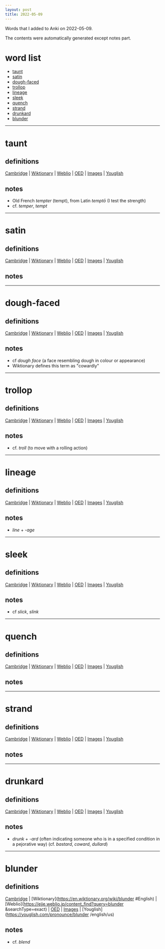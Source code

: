 ```yaml
---
layout: post
title: 2022-05-09
---
```


Words that I added to Anki on 2022-05-09.

The contents were automatically generated except notes part.
# word list
- [taunt](#taunt)
- [satin](#satin)
- [dough-faced](#dough-faced)
- [trollop](#trollop)
- [lineage](#lineage)
- [sleek](#sleek)
- [quench](#quench)
- [strand](#strand)
- [drunkard](#drunkard)
- [blunder ](#blunder-)

---

# taunt
## definitions
[Cambridge](https://dictionary.cambridge.org/us/dictionary/english/taunt)
|
[Wiktionary](https://en.wiktionary.org/wiki/taunt#English)
|
[Weblio](https://ejje.weblio.jp/content_find?query=taunt&searchType=exact)
|
[OED](https://www.oed.com/search?q=taunt)
|
[Images](https://www.google.com/search?tbm=isch&q=taunt)
|
[Youglish](https://youglish.com/pronounce/taunt/english/us)

## notes
- Old French *tempter* (tempt), from Latin *temptō* (I test the strength)
- cf. *temper*, *tempt*

---

# satin
## definitions
[Cambridge](https://dictionary.cambridge.org/us/dictionary/english/satin)
|
[Wiktionary](https://en.wiktionary.org/wiki/satin#English)
|
[Weblio](https://ejje.weblio.jp/content_find?query=satin&searchType=exact)
|
[OED](https://www.oed.com/search?q=satin)
|
[Images](https://www.google.com/search?tbm=isch&q=satin)
|
[Youglish](https://youglish.com/pronounce/satin/english/us)

## notes

---

# dough-faced
## definitions
[Cambridge](https://dictionary.cambridge.org/us/dictionary/english/dough-faced)
|
[Wiktionary](https://en.wiktionary.org/wiki/dough-faced#English)
|
[Weblio](https://ejje.weblio.jp/content_find?query=dough-faced&searchType=exact)
|
[OED](https://www.oed.com/search?q=dough-faced)
|
[Images](https://www.google.com/search?tbm=isch&q=dough-faced)
|
[Youglish](https://youglish.com/pronounce/dough-faced/english/us)

## notes
- cf *dough face* (a face resembling dough in colour or appearance)
- Wiktionary defines this term as "cowardly"

---

# trollop
## definitions
[Cambridge](https://dictionary.cambridge.org/us/dictionary/english/trollop)
|
[Wiktionary](https://en.wiktionary.org/wiki/trollop#English)
|
[Weblio](https://ejje.weblio.jp/content_find?query=trollop&searchType=exact)
|
[OED](https://www.oed.com/search?q=trollop)
|
[Images](https://www.google.com/search?tbm=isch&q=trollop)
|
[Youglish](https://youglish.com/pronounce/trollop/english/us)

## notes
- cf. *troll* (to move with a rolling action)

---

# lineage
## definitions
[Cambridge](https://dictionary.cambridge.org/us/dictionary/english/lineage)
|
[Wiktionary](https://en.wiktionary.org/wiki/lineage#English)
|
[Weblio](https://ejje.weblio.jp/content_find?query=lineage&searchType=exact)
|
[OED](https://www.oed.com/search?q=lineage)
|
[Images](https://www.google.com/search?tbm=isch&q=lineage)
|
[Youglish](https://youglish.com/pronounce/lineage/english/us)

## notes
- *line* + *-age*

---

# sleek
## definitions
[Cambridge](https://dictionary.cambridge.org/us/dictionary/english/sleek)
|
[Wiktionary](https://en.wiktionary.org/wiki/sleek#English)
|
[Weblio](https://ejje.weblio.jp/content_find?query=sleek&searchType=exact)
|
[OED](https://www.oed.com/search?q=sleek)
|
[Images](https://www.google.com/search?tbm=isch&q=sleek)
|
[Youglish](https://youglish.com/pronounce/sleek/english/us)

## notes
- cf *slick*, *slink*

---

# quench
## definitions
[Cambridge](https://dictionary.cambridge.org/us/dictionary/english/quench)
|
[Wiktionary](https://en.wiktionary.org/wiki/quench#English)
|
[Weblio](https://ejje.weblio.jp/content_find?query=quench&searchType=exact)
|
[OED](https://www.oed.com/search?q=quench)
|
[Images](https://www.google.com/search?tbm=isch&q=quench)
|
[Youglish](https://youglish.com/pronounce/quench/english/us)

## notes

---

# strand
## definitions
[Cambridge](https://dictionary.cambridge.org/us/dictionary/english/strand)
|
[Wiktionary](https://en.wiktionary.org/wiki/strand#English)
|
[Weblio](https://ejje.weblio.jp/content_find?query=strand&searchType=exact)
|
[OED](https://www.oed.com/search?q=strand)
|
[Images](https://www.google.com/search?tbm=isch&q=strand)
|
[Youglish](https://youglish.com/pronounce/strand/english/us)

## notes

---

# drunkard
## definitions
[Cambridge](https://dictionary.cambridge.org/us/dictionary/english/drunkard)
|
[Wiktionary](https://en.wiktionary.org/wiki/drunkard#English)
|
[Weblio](https://ejje.weblio.jp/content_find?query=drunkard&searchType=exact)
|
[OED](https://www.oed.com/search?q=drunkard)
|
[Images](https://www.google.com/search?tbm=isch&q=drunkard)
|
[Youglish](https://youglish.com/pronounce/drunkard/english/us)

## notes
- *drunk* + *-ard* (often indicating someone who is in a specified condition in a pejorative way) (cf. *bastard*, *coward*, *dullard*)

---

# blunder 
## definitions
[Cambridge](https://dictionary.cambridge.org/us/dictionary/english/blunder )
|
[Wiktionary](https://en.wiktionary.org/wiki/blunder #English)
|
[Weblio](https://ejje.weblio.jp/content_find?query=blunder &searchType=exact)
|
[OED](https://www.oed.com/search?q=blunder )
|
[Images](https://www.google.com/search?tbm=isch&q=blunder )
|
[Youglish](https://youglish.com/pronounce/blunder /english/us)

## notes
- cf. *blend*

